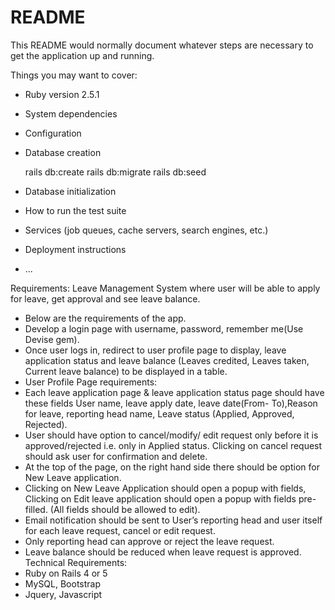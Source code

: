 # README

This README would normally document whatever steps are necessary to get the
application up and running.

Things you may want to cover:

* Ruby version
   2.5.1

* System dependencies

* Configuration

* Database creation

  rails db:create
  rails db:migrate
  rails db:seed

* Database initialization

* How to run the test suite

* Services (job queues, cache servers, search engines, etc.)

* Deployment instructions

* ...

Requirements:
  Leave Management System where user will be able to apply for leave, get approval and
see leave balance.
- Below are the requirements of the app.
- Develop a login page with username, password, remember me(Use Devise gem).
- Once user logs in, redirect to user profile page to display, leave application status and leave
balance (Leaves credited, Leaves taken, Current leave balance) to be displayed in a table.
- User Profile Page requirements:
- Each leave application page & leave application status page should have these fields
User name, leave apply date, leave date(From- To),Reason for leave, reporting head name,
Leave status (Applied, Approved, Rejected).
- User should have option to cancel/modify/ edit request only before it is approved/rejected
i.e. only in Applied status. Clicking on cancel request should ask user for confirmation and
delete.
- At the top of the page, on the right hand side there should be option for New Leave
application.
- Clicking on New Leave Application should open a popup with fields, Clicking on Edit
leave application should open a popup with fields pre-filled. (All fields should be allowed to
edit).
- Email notification should be sent to User’s reporting head and user itself for each leave
request, cancel or edit request.
- Only reporting head can approve or reject the leave request.
- Leave balance should be reduced when leave request is approved.
Technical Requirements:
- Ruby on Rails 4 or 5
- MySQL, Bootstrap
- Jquery, Javascript
